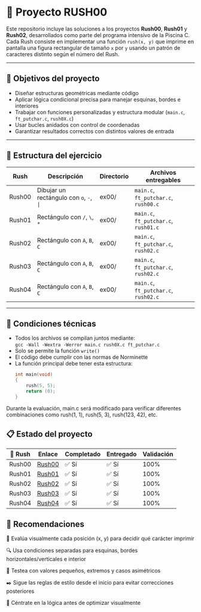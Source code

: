 # 📐 Proyecto RUSH00

Este repositorio incluye las soluciones a los proyectos **Rush00**, **Rush01** y **Rush02**, desarrollados como parte del programa intensivo de la Piscina C. Cada Rush consiste en implementar una función `rush(x, y)` que imprime en pantalla una figura rectangular de tamaño `x` por `y` usando un patrón de caracteres distinto según el número del Rush.

---

## 🎯 Objetivos del proyecto

- Diseñar estructuras geométricas mediante código  
- Aplicar lógica condicional precisa para manejar esquinas, bordes e interiores  
- Trabajar con funciones personalizadas y estructura modular (`main.c`, `ft_putchar.c`, `rush0X.c`)  
- Usar bucles anidados con control de coordenadas  
- Garantizar resultados correctos con distintos valores de entrada  

---

## 📁 Estructura del ejercicio

| Rush   | Descripción                                 | Directorio | Archivos entregables                      |
|--------|---------------------------------------------|------------|-------------------------------------------|
| Rush00 | Dibujar un rectángulo con `o`, `-`, `\|`    | ex00/      | `main.c`, `ft_putchar.c`, `rush00.c`      |
| Rush01 | Rectángulo con `/`, `\`, `*`                | ex00/      | `main.c`, `ft_putchar.c`, `rush01.c`      |
| Rush02 | Rectángulo con `A`, `B`, `C`                | ex00/      | `main.c`, `ft_putchar.c`, `rush02.c`      |
| Rush03 | Rectángulo con `A`, `B`, `C`                | ex00/      | `main.c`, `ft_putchar.c`, `rush02.c`      |
| Rush04 | Rectángulo con `A`, `B`, `C`                | ex00/      | `main.c`, `ft_putchar.c`, `rush02.c`      |

---

## 🔧 Condiciones técnicas

- Todos los archivos se compilan juntos mediante:  
  `gcc -Wall -Wextra -Werror main.c rush0X.c ft_putchar.c`  
- Solo se permite la función `write()`  
- El código debe cumplir con las normas de Norminette  
- La función principal debe tener esta estructura:  
  ```c
  int main(void)
  {
      rush(5, 5);
      return (0);
  }

Durante la evaluación, main.c será modificado para verificar diferentes combinaciones como rush(1, 1), rush(5, 3), rush(123, 42), etc.

## 📋 Estado del proyecto

| 🧩 Rush   | Enlace                                                                                       | Completado | Entregado | Validación |
|----------|----------------------------------------------------------------------------------------------|------------|-----------|------------|
| Rush00   | [Rush00](https://github.com/Itzskade/Piscina42/tree/main/RUSH00/ex00/rush00.c)                         | ✅ Sí      | ✅ Sí     | 100%       |
| Rush01   | [Rush01](https://github.com/Itzskade/Piscina42/tree/main/RUSH00/ex00/rush01.c)                         | ✅ Sí      | ✅ Sí     | 100%       |
| Rush02   | [Rush02](https://github.com/Itzskade/Piscina42/tree/main/RUSH00/ex00/rush02.c)                         | ✅ Sí      | ✅ Sí     | 100%       |
| Rush03   | [Rush03](https://github.com/Itzskade/Piscina42/tree/main/RUSH00/ex00/rush03.c)                         | ✅ Sí      | ✅ Sí     | 100%       |
| Rush04   | [Rush04](https://github.com/Itzskade/Piscina42/tree/main/RUSH00/ex00/rush04.c)                         | ✅ Sí      | ✅ Sí     | 100%       |


## 📌 Recomendaciones
🎯 Evalúa visualmente cada posición (x, y) para decidir qué carácter imprimir

🔍 Usa condiciones separadas para esquinas, bordes horizontales/verticales e interior

💬 Testea con valores pequeños, extremos y casos asimétricos

✒️ Sigue las reglas de estilo desde el inicio para evitar correcciones posteriores

🧠 Céntrate en la lógica antes de optimizar visualmente
